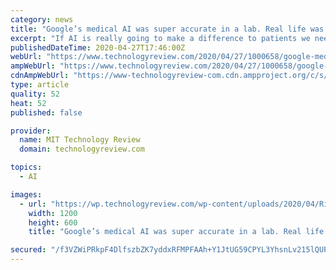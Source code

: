 ```yaml
---
category: news
title: "Google’s medical AI was super accurate in a lab. Real life was a different story."
excerpt: "If AI is really going to make a difference to patients we need to know how it works when real humans get their hands on it, in real situations."
publishedDateTime: 2020-04-27T17:46:00Z
webUrl: "https://www.technologyreview.com/2020/04/27/1000658/google-medical-ai-accurate-lab-real-life-clinic-covid-diabetes-retina-disease"
ampWebUrl: "https://www.technologyreview.com/2020/04/27/1000658/google-medical-ai-accurate-lab-real-life-clinic-covid-diabetes-retina-disease"
cdnAmpWebUrl: "https://www-technologyreview-com.cdn.ampproject.org/c/s/www.technologyreview.com/2020/04/27/1000658/google-medical-ai-accurate-lab-real-life-clinic-covid-diabetes-retina-disease"
type: article
quality: 52
heat: 52
published: false

provider:
  name: MIT Technology Review
  domain: technologyreview.com

topics:
  - AI

images:
  - url: "https://wp.technologyreview.com/wp-content/uploads/2020/04/Right_eye_retina_web.jpg?resize=1200,600"
    width: 1200
    height: 600
    title: "Google’s medical AI was super accurate in a lab. Real life was a different story."

secured: "/f3VZWiPRkpF4DlfszbZK7yddxRFMPFAAh+Y1JtUG59CPYL3YhsnLv215lQUP3FZgqXAYCxAXgWN2BWpXdfzpuMx1R/ztDuVTXEoAYrgQWgA54SWAn0ghO5sKFT/moxk6h3L0JiC0WVD2/iB1Q54N7YvQdCWA+Zm+lBa9Ri/z28Ar6s+beT+3v1uwzChTYhnLsdDi8yuNOTOh4KUGQX5sgfS4vFKpoZhUmiw5nN+fNuJ+QOM+RFP9teSTUbOEyVXVPRQeGiBbsgU7HI1IxVlVFAKbFwIdDZODno+/p7tLugKmFEd1fwoSYxkJAHxT/Km;gj65vg5ro5Xa//LEwVcz3Q=="
---
```


